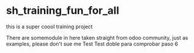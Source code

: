 # sh_training_fun_for_all
this is a super coool training project 

There are somemodule in here taken straight from odoo community, just as examples, please don't sue me
Test
Test doble para comprobar paso 6

